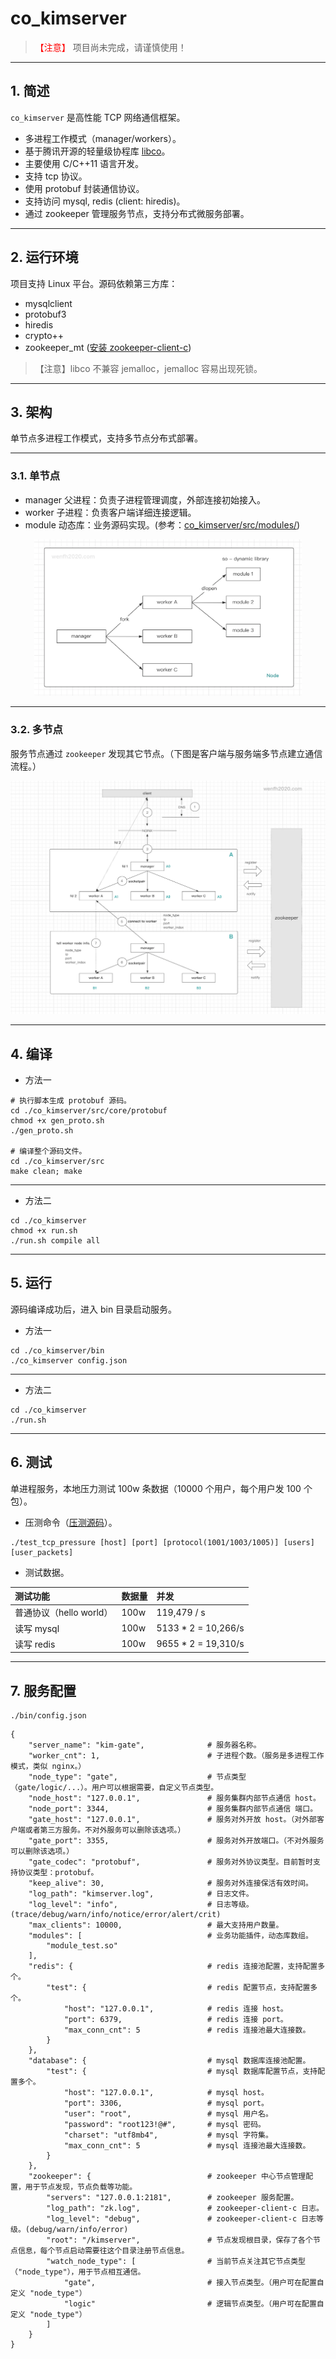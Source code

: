 # co_kimserver

> <font color=red>【注意】</font> 项目尚未完成，请谨慎使用！

---

## 1. 简述

`co_kimserver` 是高性能 TCP 网络通信框架。

* 多进程工作模式（manager/workers）。
* 基于腾讯开源的轻量级协程库 [libco](https://github.com/Tencent/libco)。
* 主要使用 C/C++11 语言开发。
* 支持 tcp 协议。
* 使用 protobuf 封装通信协议。
* 支持访问 mysql, redis (client: hiredis)。
* 通过 zookeeper 管理服务节点，支持分布式微服务部署。

---

## 2. 运行环境

项目支持 Linux 平台。源码依赖第三方库：

* mysqlclient
* protobuf3
* hiredis
* crypto++
* zookeeper_mt ([安装 zookeeper-client-c](https://wenfh2020.com/2020/10/17/zookeeper-c-client/))

>【注意】libco 不兼容 jemalloc，jemalloc 容易出现死锁。

---

## 3. 架构

单节点多进程工作模式，支持多节点分布式部署。

---

### 3.1. 单节点

* manager 父进程：负责子进程管理调度，外部连接初始接入。
* worker 子进程：负责客户端详细连接逻辑。
* module 动态库：业务源码实现。(参考：[co_kimserver/src/modules/](https://github.com/wenfh2020/co_kimserver/tree/main/src/modules))

<div align=center><img src="doc/images/2021-02-19-07-25-03.png" width="85%"/></div>

---

### 3.2. 多节点

服务节点通过 `zookeeper` 发现其它节点。（下图是客户端与服务端多节点建立通信流程。）

<div align=center><img src="doc/images/2021-02-18-18-25-03.png"/></div>

---

## 4. 编译

* 方法一

```shell
# 执行脚本生成 protobuf 源码。
cd ./co_kimserver/src/core/protobuf
chmod +x gen_proto.sh
./gen_proto.sh

# 编译整个源码文件。
cd ./co_kimserver/src
make clean; make
```

---

* 方法二

```shell
cd ./co_kimserver
chmod +x run.sh
./run.sh compile all
```

---

## 5. 运行

源码编译成功后，进入 bin 目录启动服务。

* 方法一

```shell
cd ./co_kimserver/bin
./co_kimserver config.json
```

---

* 方法二

```shell
cd ./co_kimserver
./run.sh
```

---

## 6. 测试

单进程服务，本地压力测试 100w 条数据（10000 个用户，每个用户发 100 个包）。

* 压测命令（[压测源码](https://github.com/wenfh2020/co_kimserver/tree/main/src/test/test_tcp_pressure)）。

```shell
./test_tcp_pressure [host] [port] [protocol(1001/1003/1005)] [users] [user_packets]
```

* 测试数据。

| 测试功能                | 数据量 | 并发                |
| :---------------------- | :----- | :------------------ |
| 普通协议（hello world） | 100w   | 119,479 / s         |
| 读写 mysql              | 100w   | 5133 * 2 = 10,266/s |
| 读写 redis              | 100w   | 9655 * 2 = 19,310/s |

---

## 7. 服务配置

```shell
./bin/config.json
```

```shell
{
    "server_name": "kim-gate",              # 服务器名称。
    "worker_cnt": 1,                        # 子进程个数。（服务是多进程工作模式，类似 nginx。）
    "node_type": "gate",                    # 节点类型（gate/logic/...）。用户可以根据需要，自定义节点类型。
    "node_host": "127.0.0.1",               # 服务集群内部节点通信 host。
    "node_port": 3344,                      # 服务集群内部节点通信 端口。
    "gate_host": "127.0.0.1",               # 服务对外开放 host。（对外部客户端或者第三方服务。不对外服务可以删除该选项。）
    "gate_port": 3355,                      # 服务对外开放端口。（不对外服务可以删除该选项。）
    "gate_codec": "protobuf",               # 服务对外协议类型。目前暂时支持协议类型：protobuf。
    "keep_alive": 30,                       # 服务对外连接保活有效时间。
    "log_path": "kimserver.log",            # 日志文件。
    "log_level": "info",                    # 日志等级。(trace/debug/warn/info/notice/error/alert/crit)
    "max_clients": 10000,                   # 最大支持用户数量。
    "modules": [                            # 业务功能插件，动态库数组。
        "module_test.so"
    ],
    "redis": {                              # redis 连接池配置，支持配置多个。
        "test": {                           # redis 配置节点，支持配置多个。
            "host": "127.0.0.1",            # redis 连接 host。
            "port": 6379,                   # redis 连接 port。
            "max_conn_cnt": 5               # redis 连接池最大连接数。
        }
    },
    "database": {                           # mysql 数据库连接池配置。
        "test": {                           # mysql 数据库配置节点，支持配置多个。
            "host": "127.0.0.1",            # mysql host。
            "port": 3306,                   # mysql port。
            "user": "root",                 # mysql 用户名。
            "password": "root123!@#",       # mysql 密码。
            "charset": "utf8mb4",           # mysql 字符集。
            "max_conn_cnt": 5               # mysql 连接池最大连接数。
        }
    },
    "zookeeper": {                          # zookeeper 中心节点管理配置，用于节点发现，节点负载等功能。
        "servers": "127.0.0.1:2181",        # zookeeper 服务配置。
        "log_path": "zk.log",               # zookeeper-client-c 日志。
        "log_level": "debug",               # zookeeper-client-c 日志等级。(debug/warn/info/error)
        "root": "/kimserver",               # 节点发现根目录，保存了各个节点信息，每个节点启动需要往这个目录注册节点信息。
        "watch_node_type": [                # 当前节点关注其它节点类型（"node_type"），用于节点相互通信。
            "gate",                         # 接入节点类型。（用户可在配置自定义 "node_type"）
            "logic"                         # 逻辑节点类型。（用户可在配置自定义 "node_type"）
        ]
    }
}
```

